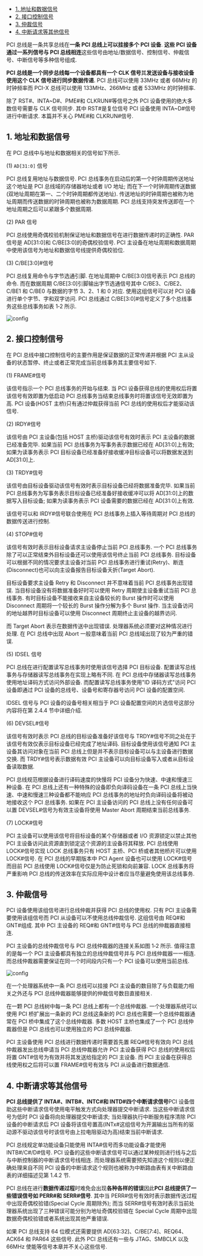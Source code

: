 
<!-- @import "[TOC]" {cmd="toc" depthFrom=1 depthTo=6 orderedList=false} -->

<!-- code_chunk_output -->

- [1. 地址和数据信号](#1-地址和数据信号)
- [2. 接口控制信号](#2-接口控制信号)
- [3. 仲裁信号](#3-仲裁信号)
- [4. 中断请求等其他信号](#4-中断请求等其他信号)

<!-- /code_chunk_output -->

PCI 总线是一条共享总线在**一条 PCI 总线上可以挂接多个 PCI 设备**. **这些 PCI 设备通过一系列信号与 PCI 总线相连**这些信号由地址/数据信号、控制信号、仲裁信号、中断信号等多种信号组成.

**PCI 总线是一个同步总线每一个设备都具有一个 CLK 信号**其**发送设备与接收设备使用这个 CLK 信号进行同步数据传递**. PCI 总线可以使用 33MHz 或者 66MHz 的时钟频率而 PCI-X 总线可以使用 133MHz、266MHz 或者 533MHz 的时钟频率.

除了 RST#、INTA\~D#、PME#和 CLKRUN#等信号之外 PCI 设备使用的绝大多数信号需要与 CLK 信号同步. 其中 RST#是复位信号 PCI 设备使用 INTA\~D#信号进行中断请求. 本篇并不关心 PME#和 CLKRUN#信号.

## 1. 地址和数据信号

在 PCI 总线中与地址和数据相关的信号如下所示.

(1) `AD[31:0]` 信号

PCI 总线复用地址与数据信号. PCI 总线事务在启动后的第一个时钟周期传送地址这个地址是 PCI 总线域的存储器地址或者 I/O 地址; 而在下一个时钟周期传送数据(双地址周期在第一、二个时钟周期都传送地址). 传送地址的时钟周期也被称为地址周期而传送数据的时钟周期也被称为数据周期. PCI 总线支持突发传送即在一个地址周期之后可以紧跟多个数据周期.

(2) PAR 信号

PCI 总线使用奇偶校验机制保证地址和数据信号在进行数据传递时的正确性. PAR 信号是 AD[31:0]和 C/BE[3:0]的奇偶校验信号. PCI 主设备在地址周期和数据周期中使用该信号为地址和数据信号线提供奇偶校验位.

(3) C/BE[3:0]#信号

PCI 总线复用命令与字节选通引脚. 在地址周期中 C/BE[3:0]信号表示 PCI 总线的命令. 而在数据周期 C/BE[3:0]引脚输出字节选通信号其中 C/BE3、C/BE2、C/BE1 和 C/BE0 与数据的字节 3、2、1 和 0 对应. 使用这组信号可以对 PCI 设备进行单个字节、字和双字访问. PCI 总线通过 C/BE[3:0]#信号定义了多个总线事务这些总线事务如表 1‑2 所示.

![config](images/3.png)

## 2. 接口控制信号

在 PCI 总线中接口控制信号的主要作用是保证数据的正常传递并根据 PCI 主从设备的状态暂停、终止或者正常完成当前总线事务其主要信号如下.

(1) FRAME#信号

该信号指示一个 PCI 总线事务的开始与结束. 当 PCI 设备获得总线的使用权后将置该信号有效即置为低启动 PCI 总线事务当结束总线事务时将置该信号无效即置为高. PCI 设备(HOST 主桥)只有通过仲裁获得当前 PCI 总线的使用权后才能驱动该信号.

(2) IRDY#信号

该信号由 PCI 主设备(包括 HOST 主桥)驱动该信号有效时表示 PCI 主设备的数据已经准备完毕. 如果当前 PCI 总线事务为写事务表示数据已经在 AD[31:0]上有效; 如果为读事务表示 PCI 目标设备已经准备好接收缓冲目标设备可以将数据发送到 AD[31:0]上.

(3) TRDY#信号

该信号由目标设备驱动该信号有效时表示目标设备已经将数据准备完毕. 如果当前 PCI 总线事务为写事务表示目标设备已经准备好接收缓冲可以将 AD[31:0]上的数据写入目标设备; 如果为读事务表示 PCI 设备需要的数据已经在 AD[31:0]上有效.

该信号可以和 IRDY#信号联合使用在 PCI 总线事务上插入等待周期对 PCI 总线的数据传送进行控制.

(4) STOP#信号

该信号有效时表示目标设备请求主设备停止当前 PCI 总线事务. 一个 PCI 总线事务除了可以正常结束外目标设备还可以使用该信号终止当前 PCI 总线事务. 目标设备可以根据不同的情况要求主设备对当前 PCI 总线事务进行重试(Retry)、断连(Disconnect)也可以向主设备报告目标设备夭折(Target Abort).

目标设备要求主设备 Retry 和 Disconnect 并不意味着当前 PCI 总线事务出现错误. 当目标设备没有将数据准备好时可以使用 Retry 周期使主设备重试当前 PCI 总线事务. 有时目标设备不能接收来自主设备较长的 Burst 操作时可以使用 Disconnect 周期将一个较长的 Burst 操作分解为多个 Burst 操作. 当主设备访问的地址越界时目标设备可以使用 Disconnect 周期终止主设备的越界访问.

而 Target Abort 表示在数据传送中出现错误. 处理器系统必须要对这种情况进行处理. 在 PCI 总线中出现 Abort 一般意味着当前 PCI 总线域出现了较为严重的错误.

(5) IDSEL 信号

PCI 总线在进行配置读写总线事务时使用该信号选择 PCI 目标设备. 配置读写总线事务与存储器读写总线事务在实现上略有不同. 在 PCI 总线中存储器读写总线事务使用地址译码方式访问外部设备. 而配置读写总线事务使用"ID 译码方式"访问 PCI 设备即通过 PCI 设备的总线号、设备号和寄存器号访问 PCI 设备的配置空间.

IDSEL 信号与 PCI 设备的设备号相关相当于 PCI 设备配置空间的片选信号这部分内容将在第 2.4.4 节中详细介绍.

(6) DEVSEL#信号

该信号有效时表示 PCI 总线的目标设备准备好该信号与 TRDY#信号不同之处在于该信号有效仅表示目标设备已经完成了地址译码. 目标设备使用该信号通知 PCI 主设备其访问对象在当前 PCI 总线上但是并不表示目标设备可以与主设备进行数据交换. 而 TRDY#信号表示数据有效 PCI 主设备可以向目标设备写入或者从目标设备读取数据.

PCI 总线规范根据设备进行译码速度的快慢将 PCI 设备分为快速、中速和慢速三种设备. 在 PCI 总线上还有一种特殊的设备即负向译码设备在一条 PCI 总线上当快速、中速和慢速三种设备都不能响应 PCI 总线事务的地址时负向译码设备将被动地接收这个 PCI 总线事务. 如果在 PCI 主设备访问的 PCI 总线上没有任何设备可以置 DEVSEL#信号为有效主设备将使用 Master Abort 周期结束当前总线事务.

(7) LOCK#信号

PCI 主设备可以使用该信号将目标设备的某个存储器或者 I/O 资源锁定以禁止其他 PCI 主设备访问此资源直到锁定这个资源的主设备将其释放. PCI 总线使用 LOCK#信号实现 LOCK 总线事务只有 HOST 主桥、PCI 桥或者其他桥片可以使用 LOCK#信号. 在 PCI 总线的早期版本中 PCI Agent 设备也可以使用 LOCK#信号而目前 PCI 总线使用 LOCK#信号仅是为防止死锁和向前兼容. LOCK 总线事务将严重影响 PCI 总线的传送效率在实际应用中设计者应当尽量避免使用该总线事务.

## 3. 仲裁信号

PCI 设备使用该组信号进行总线仲裁并获得 PCI 总线的使用权. 只有 PCI 主设备需要使用该组信号而 PCI 从设备可以不使用总线仲裁信号. 这组信号由 REQ#和 GNT#组成. 其中 PCI 主设备的 REQ#和 GNT#信号与 PCI 总线的仲裁器直接相连.

PCI 主设备的总线仲裁信号与 PCI 总线仲裁器的连接关系如图 1‑2 所示. 值得注意的是每一个 PCI 主设备都具有独立的总线仲裁信号并与 PCI 总线仲裁器一一相连. 而总线仲裁器需要保证在同一个时间段内只有一个 PCI 设备可以使用当前总线.

![config](images/4.png)

在一个处理器系统中一条 PCI 总线可以挂接 PCI 主设备的数目除了与负载能力相关之外还与 PCI 总线仲裁器能够提供的仲裁信号数目直接相关.

在一颗 PCI 总线树中每一条 PCI 总线上都有一个总线仲裁器. 一个处理器系统可以使用 PCI 桥扩展出一条新的 PCI 总线这条新的 PCI 总线也需要一个总线仲裁器通常在 PCI 桥中集成了这个总线仲裁器. 多数 HOST 主桥也集成了一个 PCI 总线仲裁器但是 PCI 总线也可以使用独立的 PCI 总线仲裁器.

PCI 主设备使用 PCI 总线进行数据传递时需要首先置 REQ#信号有效向 PCI 总线仲裁器发出总线申请当 PCI 总线仲裁器允许 PCI 主设备获得 PCI 总线的使用权后将置 GNT#信号为有效并将其发送给指定的 PCI 主设备. 而 PCI 主设备在获得总线使用权之后将可以置 FRAME#信号有效与 PCI 从设备进行数据通信.

## 4. 中断请求等其他信号

**PCI 总线提供了 INTA#、INTB#、INTC#和 INTD#四个中断请求信号**PCI 设备借助这些中断请求信号使用电平触发方式向处理器提交中断请求. 当这些中断请求信号为低时 PCI 设备将向处理器提交中断请求; 当处理器执行中断服务程序清除 PCI 设备的中断请求后 PCI 设备将该信号置高(INTx#这组信号为开漏输出当所有的驱动源不驱动该信号时该信号由上拉电阻驱动为高)结束当前中断请求.

PCI 总线规定单功能设备只能使用 INTA#信号而多功能设备才能使用 INTB#/C#/D#信号. PCI 设备的这些中断请求信号可以通过某种规则进行线与之后与中断控制器的中断请求信号线相连. 而处理器系统需要预先知道这个规则以便正确处理来自不同 PCI 设备的中断请求这个规则也被称为中断路由表有关中断路由表的详细描述见第 1.4.2 节.

PCI 总线在进行**数据传递过程**时难免会出现**各种各样的错误**因此**PCI 总线提供了一些错误信号如 PERR#和 SERR#信号**. 其中当 PERR#信号有效时表示数据传送过程中出现奇偶校验错(Special Cycle 周期除外); 而当 SERR#信号有效时表示当前处理器系统出现了三种错误可能分别为地址奇偶校验错在 Special Cycle 周期中出现数据奇偶校验错或者系统出现其他严重错误.

如果 PCI 总线支持 64 位模式还需要提供 AD[63:32]、C/BE[7:4]、REQ64、ACK64 和 PAR64 这些信号. 此外 PCI 总线还有一些与 JTAG、SMBCLK 以及 66MHz 使能等信号本章并不关心这些信号.